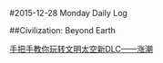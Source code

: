 #2015-12-28 Monday Daily Log

##Civilization: Beyond Earth

[手把手教你玩转文明太空新DLC——涨潮](http://tieba.baidu.com/p/4121796060?see_lz=1)


